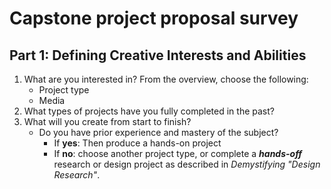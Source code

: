 # Capstone project proposal survey

## Part 1: Defining Creative Interests and Abilities

1. What are you interested in? From the overview, choose the following:
   * Project type
   * Media
2. What types of projects have you fully completed in the past?
3. What will you create from start to finish?
   * Do you have prior experience and mastery of the subject?
     * If **yes**: Then produce a hands-on project 
     * If **no**: choose another project type, or complete a _**hands-off**_ research or design project as described in  _Demystifying "Design Research"_.